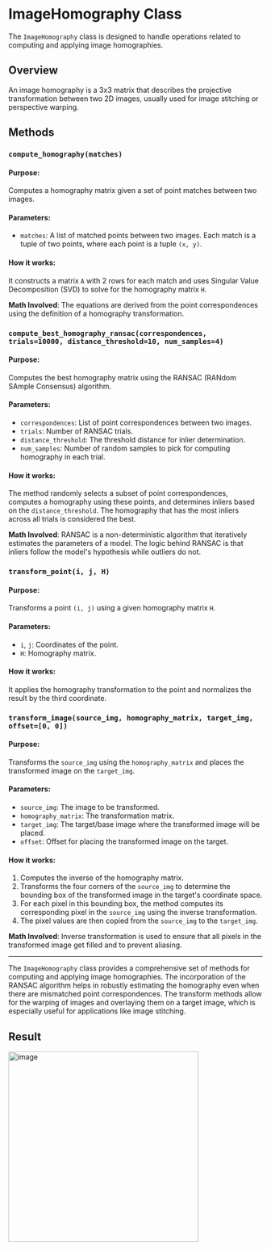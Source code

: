 
# ImageHomography Class

The `ImageHomography` class is designed to handle operations related to computing and applying image homographies.

## Overview

An image homography is a 3x3 matrix that describes the projective transformation between two 2D images, usually used for image stitching or perspective warping.

## Methods

### `compute_homography(matches)`

#### Purpose:
Computes a homography matrix given a set of point matches between two images.

#### Parameters:
- `matches`: A list of matched points between two images. Each match is a tuple of two points, where each point is a tuple `(x, y)`.

#### How it works:
It constructs a matrix `A` with 2 rows for each match and uses Singular Value Decomposition (SVD) to solve for the homography matrix `H`.

**Math Involved**:
The equations are derived from the point correspondences using the definition of a homography transformation.

### `compute_best_homography_ransac(correspondences, trials=10000, distance_threshold=10, num_samples=4)`

#### Purpose:
Computes the best homography matrix using the RANSAC (RANdom SAmple Consensus) algorithm.

#### Parameters:
- `correspondences`: List of point correspondences between two images.
- `trials`: Number of RANSAC trials.
- `distance_threshold`: The threshold distance for inlier determination.
- `num_samples`: Number of random samples to pick for computing homography in each trial.

#### How it works:
The method randomly selects a subset of point correspondences, computes a homography using these points, and determines inliers based on the `distance_threshold`. The homography that has the most inliers across all trials is considered the best.

**Math Involved**:
RANSAC is a non-deterministic algorithm that iteratively estimates the parameters of a model. The logic behind RANSAC is that inliers follow the model's hypothesis while outliers do not.

### `transform_point(i, j, H)`

#### Purpose:
Transforms a point `(i, j)` using a given homography matrix `H`.

#### Parameters:
- `i`, `j`: Coordinates of the point.
- `H`: Homography matrix.

#### How it works:
It applies the homography transformation to the point and normalizes the result by the third coordinate.

### `transform_image(source_img, homography_matrix, target_img, offset=[0, 0])`

#### Purpose:
Transforms the `source_img` using the `homography_matrix` and places the transformed image on the `target_img`.

#### Parameters:
- `source_img`: The image to be transformed.
- `homography_matrix`: The transformation matrix.
- `target_img`: The target/base image where the transformed image will be placed.
- `offset`: Offset for placing the transformed image on the target.

#### How it works:
1. Computes the inverse of the homography matrix.
2. Transforms the four corners of the `source_img` to determine the bounding box of the transformed image in the target's coordinate space.
3. For each pixel in this bounding box, the method computes its corresponding pixel in the `source_img` using the inverse transformation.
4. The pixel values are then copied from the `source_img` to the `target_img`.

**Math Involved**:
Inverse transformation is used to ensure that all pixels in the transformed image get filled and to prevent aliasing.

---

The `ImageHomography` class provides a comprehensive set of methods for computing and applying image homographies. The incorporation of the RANSAC algorithm helps in robustly estimating the homography even when there are mismatched point correspondences. The transform methods allow for the warping of images and overlaying them on a target image, which is especially useful for applications like image stitching.



## Result

<img width="377" alt="image" src="https://github.com/dwipddalal/NeuralSight/assets/91228207/31255ce8-b0f3-440f-8831-e019b35e63b7">

